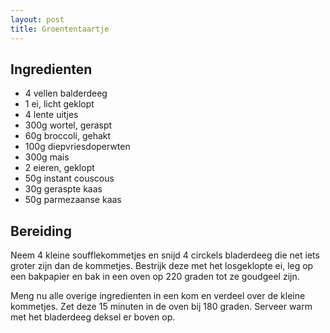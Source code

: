 ```yaml
---
layout: post
title: Groententaartje
---
```


##  Ingredienten 

* 4 vellen balderdeeg
* 1 ei, licht geklopt
* 4 lente uitjes
* 300g wortel, geraspt
* 60g broccoli, gehakt
* 100g diepvriesdoperwten
* 300g mais
* 2 eieren, geklopt
* 50g instant couscous
* 30g geraspte kaas
* 50g parmezaanse kaas

##  Bereiding 

Neem 4 kleine soufflekommetjes en snijd 4 circkels bladerdeeg die net iets groter zijn dan de kommetjes. Bestrijk deze met het losgeklopte ei, leg op een bakpapier en bak in een oven op 220 graden tot ze goudgeel zijn.

Meng nu alle overige ingredienten in een kom en verdeel over de kleine kommetjes. Zet deze 15 minuten in de oven bij 180 graden. Serveer warm met het bladerdeeg deksel er boven op.

